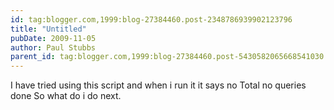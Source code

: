 ```yaml
---
id: tag:blogger.com,1999:blog-27384460.post-2348786939902123796
title: "Untitled"
pubDate: 2009-11-05
author: Paul Stubbs
parent_id: tag:blogger.com,1999:blog-27384460.post-5430582065668541030
---
```


I have tried using this script and when i run it it says no Total no queries done
So what do i do next.